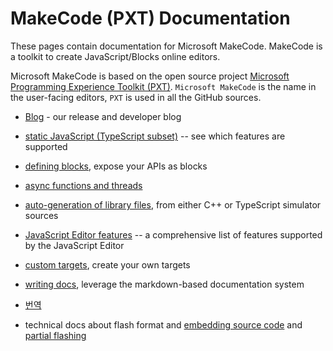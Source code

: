 # MakeCode (PXT) Documentation

These pages contain documentation for Microsoft MakeCode. MakeCode is a toolkit to create JavaScript/Blocks online editors.

Microsoft MakeCode is based on the open source project [Microsoft Programming Experience Toolkit (PXT)](https://github.com/Microsoft/pxt). `Microsoft MakeCode` is the name in the user-facing editors, `PXT` is used in all the GitHub sources.

* [Blog](/blog) - our release and developer blog
* [static JavaScript (TypeScript subset)](/language) -- see which features are supported
* [defining blocks](/defining-blocks), expose your APIs as blocks
* [async functions and threads](/async)
* [auto-generation of library files](/simshim), from either C++ or TypeScript simulator sources
* [JavaScript Editor features](/js/editor) -- a comprehensive list of features supported by the JavaScript Editor

* [custom targets](/target-creation), create your own targets

* [writing docs](/writing-docs), leverage the markdown-based documentation system

* [번역](/translate)

* technical docs about flash format and [embedding source code](/source-embedding) and [partial flashing](/partial-flashing)